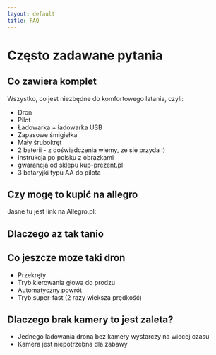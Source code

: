 ```yaml
---
layout: default
title: FAQ
---
```


# Często zadawane pytania

## Co zawiera komplet

Wszystko, co jest niezbędne do komfortowego latania, czyli:

- Dron
- Pilot
- Ładowarka + ładowarka USB
- Zapasowe śmigiełka
- Mały śrubokręt
- 2 baterii - z doświadczenia wiemy, ze sie przyda :)
- instrukcja po polsku z obrazkami
- gwarancja od sklepu kup-prezent.pl
- 3 bataryjki typu AA do pilota

## Czy mogę to kupić na allegro

Jasne tu jest link na Allegro.pl:

## Dlaczego az tak tanio

## Co jeszcze moze taki dron

- Przekręty
- Tryb kierowania głowa do prodzu
- Automatyczny powrót
- Tryb super-fast (2 razy wieksza prędkość)

## Dlaczego brak kamery to jest zaleta?

- Jednego ladowania drona bez kamery wystarczy na wiecej czasu
- Kamera jest niepotrzebna dla zabawy
